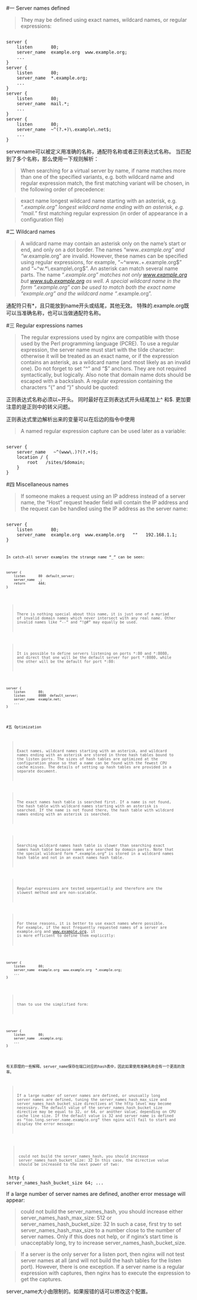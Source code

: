 #一 Server names defined
>They may be defined using exact names, wildcard names, or regular expressions:
<pre><code>
server {
    listen       80;
    server_name  example.org  www.example.org;
    ...
}
server {
    listen       80;
    server_name  *.example.org;
    ...
}
server {
    listen       80;
    server_name  mail.*;
    ...
}
server {
    listen       80;
    server_name  ~^(?<user>.+)\.example\.net$;
    ...
}
</code></pre>

servername可以被定义用准确的名称，通配符名称或者正则表达式名称。
当匹配到了多个名称，那么使用一下规则解析：
>When searching for a virtual server by name, if name matches more than one of the specified variants, e.g. both wildcard name and regular expression match, the first matching variant will be chosen, in the following order of precedence:

>exact name
longest wildcard name starting with an asterisk, e.g. “*.example.org”
longest wildcard name ending with an asterisk, e.g. “mail.*”
first matching regular expression (in order of appearance in a configuration file)

#二  Wildcard names

>A wildcard name may contain an asterisk only on the name’s start or end, and only on a dot border. The names “www.*.example.org” and “w*.example.org” are invalid. However, these names can be specified using regular expressions, for example, “~^www\..+\.example\.org$” and “~^w.*\.example\.org$”. An asterisk can match several name parts. The name “*.example.org” matches not only www.example.org but www.sub.example.org as well.
A special wildcard name in the form “.example.org” can be used to match both the exact name “example.org” and the wildcard name “*.example.org”.

通配符只有*，且只能放到name开头或结尾，其他无效。
特殊的.example.org既可以当准确名称，也可以当做通配符名称。

#三 Regular expressions names

>The regular expressions used by nginx are compatible with those used by the Perl programming language (PCRE). To use a regular expression, the server name must start with the tilde character:
>otherwise it will be treated as an exact name, or if the expression contains an asterisk, as a wildcard name (and most likely as an invalid one). Do not forget to set “^” and “$” anchors. They are not required syntactically, but logically. Also note that domain name dots should be escaped with a backslash. A regular expression containing the characters “{” and “}” should be quoted:

正则表达式名称必须以~开头。
同时最好在正则表达式开头结尾加上^ 和$.
更加要注意的是正则中的转义问题。

正则表达式里边解析出来的变量可以在后边的指令中使用
>A named regular expression capture can be used later as a variable:
<pre><code>
server {
    server_name   ~^(www\.)?(?<domain>.+)$;
    location / {
        root   /sites/$domain;
    }
}
</code></pre>

#四 Miscellaneous names
>If someone makes a request using an IP address instead of a server name, the “Host” request header field will contain the IP address and the request can be handled using the IP address as the server name:
<pre><code>
server {
    listen       80;
    server_name  example.org  www.example.org   ""   192.168.1.1;
}<pre><code>

In catch-all server examples the strange name “_” can be seen:

<pre><code>
server {
    listen       80  default_server;
    server_name  _;
    return       444;
}</code></pre>

>There is nothing special about this name, it is just one of a myriad of invalid domain names which never intersect with any real name. Other invalid names like “--” and “!@#” may equally be used.

>It is possible to define servers listening on ports *:80 and *:8080, and direct that one will be the default server for port *:8080, while the other will be the default for port *:80:

<pre><code>
server {
    listen       80;
    listen       8080  default_server;
    server_name  example.net;
    ...
}
</code></pre>

#五  Optimization

>Exact names, wildcard names starting with an asterisk, and wildcard names ending with an asterisk are stored in three hash tables bound to the listen ports. The sizes of hash tables are optimized at the configuration phase so that a name can be found with the fewest CPU cache misses. The details of setting up hash tables are provided in a separate document.

>The exact names hash table is searched first. If a name is not found, the hash table with wildcard names starting with an asterisk is searched. If the name is not found there, the hash table with wildcard names ending with an asterisk is searched.

>Searching wildcard names hash table is slower than searching exact names hash table because names are searched by domain parts. Note that the special wildcard form “.example.org” is stored in a wildcard names hash table and not in an exact names hash table.

>Regular expressions are tested sequentially and therefore are the slowest method and are non-scalable.

>For these reasons, it is better to use exact names where possible. For example, if the most frequently requested names of a server are example.org and www.example.org, it is more efficient to define them explicitly:

<pre><code>
server {
    listen       80;
    server_name  example.org  www.example.org  *.example.org;
    ...
}
</code></pre>
>than to use the simplified form:
<pre><code>
server {
    listen       80;
    server_name  .example.org;
    ...
}
</code></pre>

有关原理的一些解释。server_name保存在端口对应的hash表中，因此如果使用准确名称会有一个更高的效率。
>If a large number of server names are defined, or unusually long server names are defined, tuning the server_names_hash_max_size and server_names_hash_bucket_size directives at the http level may become necessary. The default value of the server_names_hash_bucket_size directive may be equal to 32, or 64, or another value, depending on CPU cache line size. If the default value is 32 and server name is defined as “too.long.server.name.example.org” then nginx will fail to start and display the error message:

>could not build the server_names_hash,
you should increase server_names_hash_bucket_size: 32
In this case, the directive value should be increased to the next power of two:
</code></pre>
http {
    server_names_hash_bucket_size  64;
    ...
</code></pre>
>If a large number of server names are defined, another error message will appear:

>could not build the server_names_hash,
you should increase either server_names_hash_max_size: 512
or server_names_hash_bucket_size: 32
In such a case, first try to set server_names_hash_max_size to a number close to the number of server names. Only if this does not help, or if nginx’s start time is unacceptably long, try to increase server_names_hash_bucket_size.

>If a server is the only server for a listen port, then nginx will not test server names at all (and will not build the hash tables for the listen port). However, there is one exception. If a server name is a regular expression with captures, then nginx has to execute the expression to get the captures.

server_name大小由限制的。如果报错的话可以修改这个配置。

